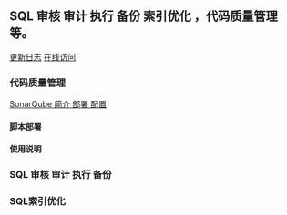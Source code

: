 ## SQL 审核 审计 执行 备份 索引优化 ，代码质量管理等。

[更新日志](https://github.com/ss1917/do_mg/releases)
[在线访问](http://demo.opendevops.cn/)

### 代码质量管理

[SonarQube 简介 部署 配置](https://github.com/opendevops-cn/codo-check/tree/master/doc/sonarqube.md)

#### 脚本部署

#### 使用说明

### SQL 审核 审计 执行 备份

### SQL索引优化

